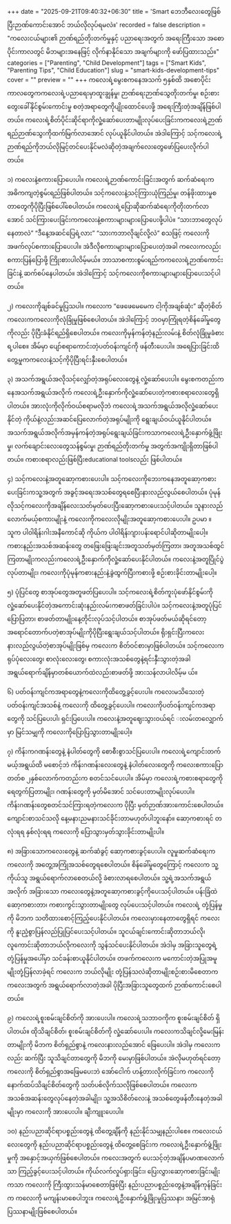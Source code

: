 +++
date = "2025-09-21T09:40:32+06:30"
title = 'Smart ဘေဘီလေးတွေဖြစ်ပြီးဉာဏ်ကောင်းအောင် ဘယ်လိုလုပ်ရမလဲ။'
recorded = false
description = "ကလေးငယ်များ၏ ဉာဏ်ရည်တိုးတက်မှုနှင့် ပညာရေးအတွက် အရေးကြီးသော အစောပိုင်းကာလတွင် မိဘများအနေဖြင့် လိုက်နာနိုင်သော အချက်များကို ဖော်ပြထားသည်။"
categories = ["Parenting", "Child Development"]
tags = ["Smart Kids", "Parenting Tips", "Child Education"]
slug = "smart-kids-development-tips"
cover = ""
preview = ""
+++
ကလေးရဲ့မွေးစကနေအသက် ၅နှစ်ထိ အစောပိုင်းကာလတွေကကလေးရဲ့ပညာရေးမှာထူးချွန်မှု၊ ဉာဏ်ရေးဉာဏ်သွေတိုးတက်မှု၊ စဉ်းစားတွေးခေါ်နိုင်စွမ်းကောင်းမှု စတဲ့အရာတွေကိုပျိုးထောင်ပေးဖို့ အရေးကြီးတဲ့အချိန်ဖြစ်ပါတယ်။ ကလေးရဲ့စိတ်ပိုင်းဆိုင်ရာကိုလှုံ့ဆော်ပေးတာမျိုးလုပ်ပေးခြင်းကကလေးရဲ့ဉာဏ်ရည်ဉာဏ်သွေးကိုထက်မြက်လာအောင် လုပ်ယူနိုင်ပါတယ်။ အဲဒါကြောင့် သင့်ကလေးရဲ့ဉာဏ်ရည်ကိုဘယ်လိုမြင့်တင်ပေးနိုင်မလဲဆိုတဲ့အချက်လေးတွေဖော်ပြပေးလိုက်ပါတယ်။

၁) ကလေးနဲ့စကားပြောပေးပါ။
ကလေးရဲ့ဉာဏ်ကောင်းခြင်းအတွက် ဆက်ဆံရေးကအဓိကကျတဲ့စွမ်းရည်ဖြစ်ပါတယ်။ သင့်ကလေးနဲ့သင့်ကြားယုံကြည်မှု၊ တန်ဖိုးထားမှုစတာတွေကိုပိုပြီးဖြစ်ပေါ်စေပါတယ်။ ကလေးရဲ့ပြောဆိုဆက်ဆံရေးကိုတိုးတက်လာအောင် သင်ကြားပေးခြင်းကကလေးနဲ့စကားများများပြောပေးဖို့ပါပဲ။ “သားဘာတွေလုပ်နေတာလဲ” “ဒီနေ့အဆင်ပြေရဲ့လား” “သားကဘာလိုချင်လို့လဲ” စသဖြင့် ကလေးကိုအဖက်လုပ်စကားပြောပေးပါ။ အဲဒီလိုစကားများများပြောပေးတဲ့အခါ ကလေးကလည်းစကားပြန်ပြောဖို့ ကြိုးစားပါလိမ့်မယ်။ ဘာသာစကားစွမ်းရည်ကကလေးရဲ့ဉာဏ်ကောင်းခြင်းနဲ့ ဆက်စပ်နေပါတယ်။ အဲဒါကြောင့် သင့်ကလေးကိုစကားများများပြောပေးသင့်ပါတယ်။

၂) ကလေးကိုချစ်ခင်မှုပြသပါ။
ကလေးက “ဖေဖေမေမေက ငါ့ကိုအချစ်ဆုံး” ဆိုတဲ့စိတ်ကလေးကကလေးကိုလုံခြုံမှုဖြစ်စေပါတယ်။ အဲဒါကြောင့် ဘဝမှာကြုံရတဲ့စိန်ခေါ်မှုတွေကိုလည်း ပိုပြီးခံနိုင်ရည်ရှိစေပါတယ်။ ကလေးကိုမှန်ကန်တဲ့နည်းလမ်းနဲ့ စိတ်လုံခြုံမှုခံစားရ့ပါစေ။ အိမ်မှာ ပျော်စရာကောင်းတဲ့ပတ်ဝန်းကျင်ကို ဖန်တီးပေးပါ။ အရေပြားခြင်းထိတွေ့မှုကကလေးနဲ့သင့်ကိုပိုပြီးရင်းနှီးစေပါတယ်။

၃) အသက်အရွယ်အလိုသင့်လျှော်တဲ့အရုပ်လေးတွေနဲ့ လှုံ့ဆော်ပေးပါ။
မွေးစကတည်းကနေအသက်အရွယ်အလိုက် ကလေးရဲ့ဦးနှောက်ကိုလှုံ့ဆော်ပေးတဲ့ကစားစရာလေးတွေရှိပါတယ်။ အားလုံးကိုလိုက်ဝယ်စရာမလိုဘဲ ကလေးရဲ့အသက်အရွယ်အလိုလှုံ့ဆော်ပေးနိုင်တဲ့ ကိုယ်နဲ့လည်းအဆင်ပြေလောက်တဲ့အရုပ်မျိုးကို ရွေးချယ်ဝယ်ယူနိုင်ပါတယ်။ အသက်အရွယ်အလိုက်အမှန်ကန်တဲ့အရုပ်ရွေးချယ်ခြင်းကသာကလေးရဲ့ဦးနှောက်ဖွံ့ဖြိုးမှု၊ လက်ချောင်းလေးတွေသန်စွမ်းမှု၊ ဉာဏ်ရည်တိုးတက်မှု အတွက်အကျိုးရှိတာဖြစ်ပါတယ်။ ကစားစရာလည်းဖြစ်ပြီးeducational toolsလည်း ဖြစ်ပါတယ်။

၄) သင့်ကလေးနဲ့အတူဆော့ကစားပေးပါ။
သင့်ကလေးကိုဘေးကနေအတူဆော့ကစားပေးခြင်းကသူ့အတွက် အခွင့်အရေးအသစ်တွေရစေပြီးနားလည်လွယ်စေပါတယ်။ ပုံမုန်လိုသင့်ကလေးကိုအချိန်လေးသတ်မှတ်ပေးပြီးဆော့ကစားပေးသင့်ပါတယ်။ သူနားလည်လောက်မယ့်စကားမျိုးနဲ့ ကလေးကိုကလေးလိုမျိုးအတူဆော့ကစားပေးပါ။ ဥပမာ ။ သူက ပါဝါရိန်းဂါးအနီကောင်ဆို ကိုယ်က ပါဝါရိန်းဂျားပန်းရောင်ပါဆိုတာမျိုးပေါ့။ ကစားနည်းအသစ်အဆန်းတွေ တဖြေးဖြေးချင်းအတူသတ်မှတ်ကြတာ၊ အတူအသစ်ထွင်ကြတာမျိုးကလည်းကလေးရဲ့ဦးနှောက်ကိုလှုံ့ဆော်ပေးနိုင်ပါတယ်။ ကလေးနဲ့အတူပြိုင်ပွဲလုပ်တာမျိုး၊ ကလေးကိုပုံမုန်ကစားနည်းနဲ့ခွဲထွက်ပြီးကစားဖို့ စဉ်းစားခိုင်းတာမျိုးပေါ့။

၅) ပုံပြင်တွေ စာအုပ်တွေအတူဖတ်ပြပေးပါ။
သင့်ကလေးရဲ့စိတ်ကူးပုံဖော်နိုင်စွမ်းကိုလှုံ့ဆော်ပေးနိုင်တဲ့အကောင်းဆုံးနည်းလမ်းကစာဖတ်ခြင်းပါပဲ။ သင့်ကလေးနဲ့အတူပုံပြင်ပြောပြတာ၊ စာဖတ်တာမျိုးနေ့တိုင်းလုပ်သင့်ပါတယ်။ စာအုပ်ဖတ်မယ်ဆိုရင်တော့ အရောင်တောက်ပတဲ့စာအုပ်မျိုးကိုပိုပြီးရွေးချယ်သင့်ပါတယ်။ ရိုးရှင်းပြီးကလေးနားလည်လွယ်တဲ့စာအုပ်မျိုးဖြစ်မှ ကလေးက စိတ်ဝင်စားမှာဖြစ်ပါတယ်။ သင့်ကလေးကရုပ်ပုံလေးတွေ၊ စာလုံးလေးတွေ၊ စကားလုံးအသစ်တွေနဲ့ရင်းနှီးသွားတဲ့အခါ အရွယ်ရောက်ချိန်မှာတစ်ယောက်ထဲလည်းစာဖတ်ဖို့ အားသန်လာပါလိမ့်မ
ယ်။

၆) ပတ်ဝန်းကျင်ကအရာတွေနဲ့ကလေးကိုထိတွေ့ခွင့်ပေးပါ။
ကလေးမသိသေးတဲ့ ပတ်ဝန်းကျင်အသစ်နဲ့ ကလေးကို ထိတွေ့ခွင့်ပေးပါ။ ကလေးကိုပတ်ဝန်းကျင်ကအရာတွေကို သင်ပြပေးပါ၊ ရှင်းပြပေးပါ။ ကလေးနဲ့အတူဈေးသွားဝယ်ရင် းလမ်းတလျှောက်မှာ မြင်သမျှကို ကလေးကိုပြောပြသွားတာမျိုးပေါ့။

၇) ကိန်းကဂဏန်းတွေနဲ့ နံပါတ်တွေကို စောစီးစွာသင်ပြပေးပါ။
ကလေးရဲ့ကျောင်းတက်မယ့်အရွယ်ထိ မစောင့်ဘဲ ကိန်းဂဏန်းလေးတွေနဲ့ နံပါတ်လေးတွေကို ကလေးစကားပြောတတ်စ ၂နှစ်လောက်ကတည်းက စတင်သင်ပေးပါ။ အိမ်မှာ ကလေးရဲ့ကစားစရာတွေကို ရေတွက်ပြတာမျိုး၊ ဂဏန်းတွေကို မှတ်မိအောင် သင်ပေးတာမျိုးလုပ်ပေးပါ။ ကိန်းဂဏန်းတွေစတင်သင်ကြားရတဲ့ကလေးက ပိုပြီး မှတ်ဉာဏ်အားကောင်းစေပါတယ်။ ကျောင်းစာသင်သလို နေ့မနားညမနားသင်ခိုင်းတာမဟုတ်ပါဘူးနော်။ ဆော့ကစားရင် တလုံးရရ နှစ်လုံးရရ ကလေးကို ပြောသွားမှတ်သွားခိုင်းတာမျိုးပါ။

၈) အခြားသောကလေးတွေနဲ့ ဆက်ဆံခွင့် ဆော့ကစားခွင့်ပေးပါ။
လူမှုဆက်ဆံရေးက ကလေးကို အတွေ့အကြုံအသစ်တွေရစေပါတယ်။ စိန်ခေါ်မှုတွေကြောင့် ကလေးက သူ့ကိုယ်သူ အရွယ်ရောက်လာစေတယ်လို့ ခံစားလာရစေပါတယ်။ သူ့ရဲ့အသက်အရွယ်အလိုက် အခြားသော ကလေးတွေနဲ့အတူဆော့ကစားခွင့်ကိုပေးသင့်ပါတယ်။ ပန်းခြံထဲဆော့ကစားတာ၊ ကစားကွင်းသွားတာမျိုးတွေ လုပ်ပေးသင့်ပါတယ်။ ကလေးရဲ့ တုံ့ပြန်မှုကို မိဘက သတိထားစောင့်ကြည့်ပေးနိုင်ပါတယ်။ ကလေးမှားနေတာတွေရှိရင် ကလေးကို နူးညံ့စွာပြန်လည်ပြုပြင်ပေးသင့်ပါတယ်။ သူငယ်ချင်းကောင်းဆိုတာဘယ်လို၊ လူကောင်းဆိုတာဘယ်လိုကလေးကို သွန်သင်ပေးနိုင်ပါတယ်။ အဲဒါမှ အခြားသူတွေရဲ့တုံ့ပြန်မှုအပေါ်မှာ သင်ခန်းစာယူနိုင်ပါတယ်။ တဖက်ကလေးက မကောင်းတဲ့အပြုအမူမျိုးတုံ့ပြန်လာခဲ့ရင် ကလေးက ဘယ်လိုမျိုး တုံ့ပြန်သလဲဆိုတာမျိုးစဉ်းစားမိစေတာက ကလေးအတွက် အရွယ်ရောက်လာတဲ့အခါ ပိုပြီးအခြားသူတွေထက် ဉာဏ်ကောင်းစေပါတယ်။

၉) ကလေးရဲ့စူးစမ်းချင်စိတ်ကို အားပေးပါ။
ကလေးရဲ့သဘာဝကိုက စူးစမ်းချင်စိတ် ရှိပါတယ်။ ထိုသိချင်စိတ်၊ စူးစမ်းချင်စိတ်ကို လှုံ့ဆော်ပေးပါ။ ကလေးကသိချင်လို့မေးမြန်းတာမျိုးကို မိဘက စိတ်ရှည်စွာနဲ့ ကလေးနားလည်အောင် ဖြေပေးပါ။ အဲဒါမှ ကလေးကလည်း ဆက်ပြီး သူသိချင်တာတွေကို မိဘကို မေးမှာဖြစ်ပါတယ်။ အဲလိုမဟုတ်ရင်တော့ ကလေးကို စိတ်ရှည်စွာအဖြေမပေးဘဲ အော်ငေါက် ဟန့်တားလိုက်ခြင်းက ကလေးကို နောက်ထပ်သိချင်စိတ်တွေကို သတ်ပစ်လိုက်သလိုဖြစ်စေပါတယ်။ ကလေးက အသစ်အဆန်းတွေလုပ်နေတဲ့အခါမျိုး၊ သူ့အသိစိတ်လေးနဲ့ အသစ်တွေဖန်တီးနေတဲ့အခါမျိုးမှာ ကလေးကို အားပေးပါ။ ချီးကျူးပေးပါ။

၁၀) နည်းပညာဆိုင်ရာပစ္စည်းတွေနဲ့ ထိတွေ့ချိန်ကို နည်းနိုင်သမျှနည်းပါစေ။
ကလေးငယ်လေးတွေကို နည်းပညာဆိုင်ရာပစ္စည်းတွေနဲ့ ထိတွေ့စေခြင်းက ကလေးရဲ့ဦးနှောက်ဖွံ့ဖြိုးမှုကို အနှောင့်အယှက်ဖြစ်စေပါတယ်။ ကလေးအတွက် ပေးသင့်တဲ့အချိန်ပမာဏလောက်သာ ကြည့်ခွင့်ပေးသင့်ပါတယ်။ ကိုယ်လက်လှုပ်ရှားခြင်း၊ ပြေးလွှားဆော့ကစားခြင်းမျိုးကသာ ကလေးကို ကြီးထွားသန်မာစေတာဖြစ်ပြီး နည်းပညာပစ္စည်းတွေနဲ့အချိန်ကုန်ခြင်းက ကလေးကို မကျန်းမာစေပါဘူး။ ကလေးရဲ့ဦးနှောက်ဖွံ့ဖြိုးမှုပြဿနာ၊ အမြင်အာရုံပြဿနာမျိုးဖြစ်စေပါတယ်။ 